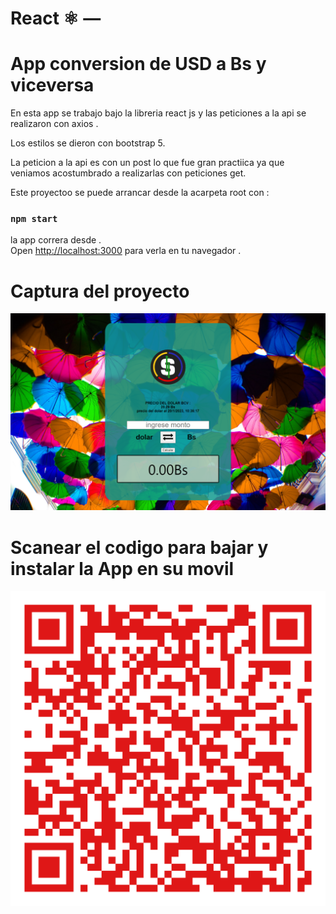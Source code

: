 
# React ⚛️  — 

# App conversion de USD a Bs y viceversa

En esta app se trabajo bajo la libreria react js y las peticiones a la api se realizaron con axios .

Los estilos se dieron con bootstrap 5.

La peticion a la api es con un post lo que fue gran practiica ya que veniamos acostumbrado a realizarlas con peticiones get.

Este proyectoo se puede arrancar desde la acarpeta root con :

### `npm start`

la app correra desde .\
Open [http://localhost:3000](http://localhost:3000) para verla en tu navegador .


# Captura del proyecto


![Screenshot_2023_01_11-3](./src/convercio.png)

# Scanear el codigo para bajar y instalar la App en su movil

![codigo_QR](./src/qr-code.png)

